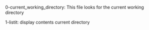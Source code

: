 0-current_working_directory: This file looks for the current working directory

1-listit: display contents current directory
